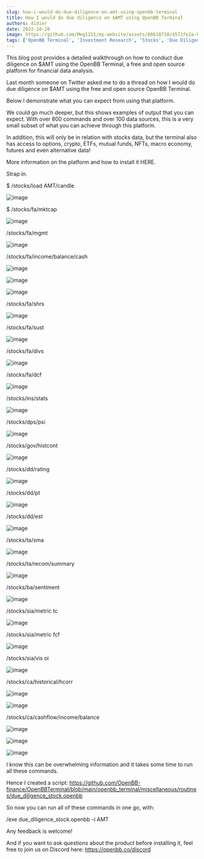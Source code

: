 ```yaml
---
slug: how-i-would-do-due-diligence-on-amt-using-openbb-terminal
title: How I would do due diligence on $AMT using OpenBB Terminal
authors: didier
date: 2022-10-20
image: https://github.com/Meg1211/my-website/assets/88618738/4572fe2a-b0b0-487f-9dee-6c08b0e4c965
tags: ['OpenBB Terminal', 'Investment Research', 'Stocks', 'Due Diligence']
---
```


This blog post provides a detailed walkthrough on how to conduct due diligence on $AMT using the OpenBB Terminal, a free and open source platform for financial data analysis.

<!-- truncate -->

Last month someone on Twitter asked me to do a thread on how I would do due diligence on $AMT using the free and open source OpenBB Terminal.

Below I demonstrate what you can expect from using that platform.

We could go much deeper, but this shows examples of output that you can expect. With over 800 commands and over 100 data sources, this is a very small subset of what you can achieve through this platform.

In addition, this will only be in relation with stocks data, but the terminal also has access to options, crypto, ETFs, mutual funds, NFTs, macro economy, futures and even alternative data!

More information on the platform and how to install it HERE.

Strap in.

$ /stocks/load AMT/candle

![image](https://github.com/Meg1211/my-website/assets/88618738/4572fe2a-b0b0-487f-9dee-6c08b0e4c965)

$ /stocks/fa/mktcap

![image](https://github.com/Meg1211/my-website/assets/88618738/2b91a74c-624a-4044-b9e1-9b7138bdcd1e)

/stocks/fa/mgmt

![image](https://github.com/Meg1211/my-website/assets/88618738/2e26ebbf-e26b-4423-87de-a1aace322fa6)

/stocks/fa/income/balance/cash

![image](https://github.com/Meg1211/my-website/assets/88618738/b2a496aa-18e5-4fc3-a3c4-cdf92b3e1cf4)

![image](https://github.com/Meg1211/my-website/assets/88618738/9ab0529c-7344-47ca-9868-32cd633bb53a)

![image](https://github.com/Meg1211/my-website/assets/88618738/788cd233-e8a3-4d21-8d6b-8090409950cc)

/stocks/fa/shrs

![image](https://github.com/Meg1211/my-website/assets/88618738/bed6ac95-f76b-487f-b1ee-05783a53c840)

/stocks/fa/sust

![image](https://github.com/Meg1211/my-website/assets/88618738/fd2b31f4-b29c-4d9a-a521-c1a82e870b68)

/stocks/fa/divs

![image](https://github.com/Meg1211/my-website/assets/88618738/45056b50-8210-40eb-b671-463fbd9dfd6b)

/stocks/fa/dcf

![image](https://github.com/Meg1211/my-website/assets/88618738/77086bcf-b2f3-4ca5-a431-9d6e10ed7b0f)

/stocks/ins/stats

![image](https://github.com/Meg1211/my-website/assets/88618738/28ab99a8-c9e0-48f5-80a0-f37383cde28c)

/stocks/dps/psi

![image](https://github.com/Meg1211/my-website/assets/88618738/0fc8870d-83bc-4413-97a9-c214cb0046cc)

/stocks/gov/histcont

![image](https://github.com/Meg1211/my-website/assets/88618738/5de70c19-55fb-437e-95d8-a17f4a9b9f36)

/stocks/dd/rating

![image](https://github.com/Meg1211/my-website/assets/88618738/d965a0b6-a169-49f5-88f1-87eac4ae9f42)

/stocks/dd/pt

![image](https://github.com/Meg1211/my-website/assets/88618738/f656a805-009c-4751-9842-b7638a459522)

/stocks/dd/est

![image](https://github.com/Meg1211/my-website/assets/88618738/a2bff0b4-69ed-4df0-99a0-f928220d9f2d)

/stocks/ta/sma

![image](https://github.com/Meg1211/my-website/assets/88618738/06996ce2-b1bb-4b21-936a-66b9df3b6a1d)

/stocks/ta/recom/summary

![image](https://github.com/Meg1211/my-website/assets/88618738/015f7839-de0b-45bb-9703-42f986b01d57)

/stocks/ba/sentiment

![image](https://github.com/Meg1211/my-website/assets/88618738/dee84012-741b-4db1-9755-b87afb4da3b5)

/stocks/sia/metric tc

![image](https://github.com/Meg1211/my-website/assets/88618738/bef4daa3-3b93-4a39-82a6-e60d6c3f1dcd)

/stocks/sia/metric fcf

![image](https://github.com/Meg1211/my-website/assets/88618738/c9ad6e51-d9f5-4753-813e-f6d34b697602)

/stocks/sia/vis oi

![image](https://github.com/Meg1211/my-website/assets/88618738/e33cd4a1-f333-490e-8829-16474fa05e0f)

/stocks/ca/historical/hcorr

![image](https://github.com/Meg1211/my-website/assets/88618738/d339e6bc-6dfe-4059-afb6-5152beab6301)

![image](https://github.com/Meg1211/my-website/assets/88618738/ae3bca4c-0a07-436a-a6c6-f9262f692df2)

/stocks/ca/cashflow/income/balance

![image](https://github.com/Meg1211/my-website/assets/88618738/8c0bda7a-a35b-43e7-9f22-1a1774ba1425)

![image](https://github.com/Meg1211/my-website/assets/88618738/673bd87e-aede-4917-a3b8-b2ef5f092b18)

![image](https://github.com/Meg1211/my-website/assets/88618738/3eeacc24-e9e8-479e-becc-5dd763420b2c)

I know this can be overwhelming information and it takes some time to run all these commands.

Hence I created a script: https://github.com/OpenBB-finance/OpenBBTerminal/blob/main/openbb_terminal/miscellaneous/routines/due_diligence_stock.openbb

So now you can run all of these commands in one go, with:

/exe due_diligence_stock.openbb -i AMT

Any feedback is welcome!

And if you want to ask questions about the product before installing it, feel free to join us on Discord here: https://openbb.co/discord
